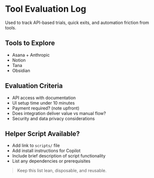 # Tool Evaluation Log

Used to track API-based trials, quick exits, and automation friction from tools.

## Tools to Explore
- Asana + Anthropic
- Notion
- Tana
- Obsidian

## Evaluation Criteria
- API access with documentation
- UI setup time under 10 minutes
- Payment required? (note upfront)
- Does integration deliver value vs manual flow?
- Security and data privacy considerations

## Helper Script Available?
- Add link to `scripts/` file
- Add install instructions for Copilot
- Include brief description of script functionality
- List any dependencies or prerequisites

> Keep this list lean, disposable, and reusable.
